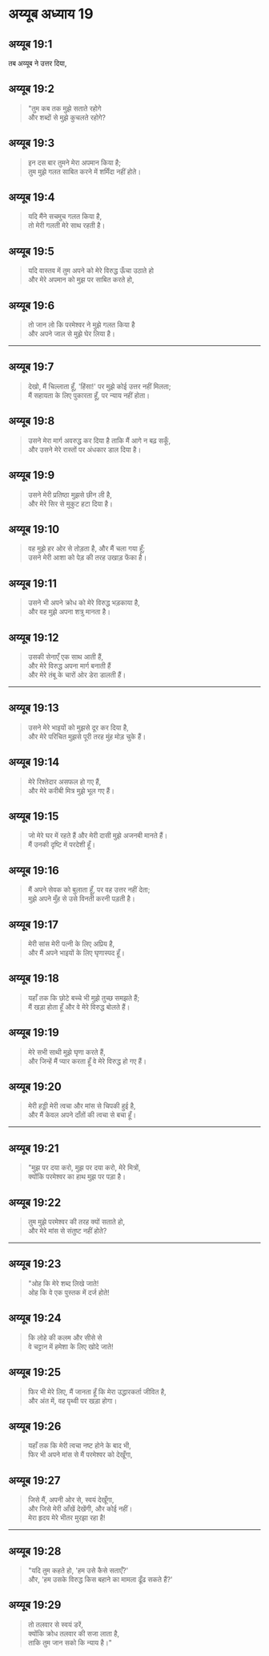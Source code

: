 # अय्यूब अध्याय 19

## अय्यूब 19:1

तब अय्यूब ने उत्तर दिया,

## अय्यूब 19:2

> "तुम कब तक मुझे सताते रहोगे  
> और शब्दों से मुझे कुचलते रहोगे?

## अय्यूब 19:3

> इन दस बार तुमने मेरा अपमान किया है;  
> तुम मुझे गलत साबित करने में शर्मिंदा नहीं होते।

## अय्यूब 19:4

> यदि मैंने सचमुच गलत किया है,  
> तो मेरी गलती मेरे साथ रहती है।

## अय्यूब 19:5

> यदि वास्तव में तुम अपने को मेरे विरुद्ध ऊँचा उठाते हो  
> और मेरे अपमान को मुझ पर साबित करते हो,

## अय्यूब 19:6

> तो जान लो कि परमेश्वर ने मुझे गलत किया है  
> और अपने जाल से मुझे घेर लिया है।

---

## अय्यूब 19:7

> देखो, मैं चिल्लाता हूँ, 'हिंसा!' पर मुझे कोई उत्तर नहीं मिलता;  
> मैं सहायता के लिए पुकारता हूँ, पर न्याय नहीं होता।

## अय्यूब 19:8

> उसने मेरा मार्ग अवरुद्ध कर दिया है ताकि मैं आगे न बढ़ सकूँ,  
> और उसने मेरे रास्तों पर अंधकार डाल दिया है।

## अय्यूब 19:9

> उसने मेरी प्रतिष्ठा मुझसे छीन ली है,  
> और मेरे सिर से मुकुट हटा दिया है।

## अय्यूब 19:10

> वह मुझे हर ओर से तोड़ता है, और मैं चला गया हूँ;  
> उसने मेरी आशा को पेड़ की तरह उखाड़ फेंका है।

## अय्यूब 19:11

> उसने भी अपने क्रोध को मेरे विरुद्ध भड़काया है,  
> और वह मुझे अपना शत्रु मानता है।

## अय्यूब 19:12

> उसकी सेनाएँ एक साथ आती हैं,  
> और मेरे विरुद्ध अपना मार्ग बनाती हैं  
> और मेरे तंबू के चारों ओर डेरा डालती हैं।

---

## अय्यूब 19:13

> उसने मेरे भाइयों को मुझसे दूर कर दिया है,  
> और मेरे परिचित मुझसे पूरी तरह मुंह मोड़ चुके हैं।

## अय्यूब 19:14

> मेरे रिश्तेदार असफल हो गए हैं,  
> और मेरे करीबी मित्र मुझे भूल गए हैं।

## अय्यूब 19:15

> जो मेरे घर में रहते हैं और मेरी दासी मुझे अजनबी मानते हैं।  
> मैं उनकी दृष्टि में परदेशी हूँ।

## अय्यूब 19:16

> मैं अपने सेवक को बुलाता हूँ, पर वह उत्तर नहीं देता;  
> मुझे अपने मुँह से उसे विनती करनी पड़ती है।

## अय्यूब 19:17

> मेरी सांस मेरी पत्नी के लिए अप्रिय है,  
> और मैं अपने भाइयों के लिए घृणास्पद हूँ।

## अय्यूब 19:18

> यहाँ तक कि छोटे बच्चे भी मुझे तुच्छ समझते हैं;  
> मैं खड़ा होता हूँ और वे मेरे विरुद्ध बोलते हैं।

## अय्यूब 19:19

> मेरे सभी साथी मुझे घृणा करते हैं,  
> और जिन्हें मैं प्यार करता हूँ वे मेरे विरुद्ध हो गए हैं।

## अय्यूब 19:20

> मेरी हड्डी मेरी त्वचा और मांस से चिपकी हुई है,  
> और मैं केवल अपने दाँतों की त्वचा से बचा हूँ।

---

## अय्यूब 19:21

> "मुझ पर दया करो, मुझ पर दया करो, मेरे मित्रों,  
> क्योंकि परमेश्वर का हाथ मुझ पर पड़ा है।

## अय्यूब 19:22

> तुम मुझे परमेश्वर की तरह क्यों सताते हो,  
> और मेरे मांस से संतुष्ट नहीं होते?

---

## अय्यूब 19:23

> "ओह कि मेरे शब्द लिखे जाते!  
> ओह कि वे एक पुस्तक में दर्ज होते!

## अय्यूब 19:24

> कि लोहे की कलम और सीसे से  
> वे चट्टान में हमेशा के लिए खोदे जाते!

## अय्यूब 19:25

> फिर भी मेरे लिए, मैं जानता हूँ कि मेरा उद्धारकर्ता जीवित है,  
> और अंत में, वह पृथ्वी पर खड़ा होगा।

## अय्यूब 19:26

> यहाँ तक कि मेरी त्वचा नष्ट होने के बाद भी,  
> फिर भी अपने मांस से मैं परमेश्वर को देखूँगा,

## अय्यूब 19:27

> जिसे मैं, अपनी ओर से, स्वयं देखूँगा,  
> और जिसे मेरी आँखें देखेंगी, और कोई नहीं।  
> मेरा हृदय मेरे भीतर मुरझा रहा है!

---

## अय्यूब 19:28

> "यदि तुम कहते हो, 'हम उसे कैसे सताएँ?'  
> और, 'हम उसके विरुद्ध किस बहाने का मामला ढूँढ सकते हैं?'

## अय्यूब 19:29

> तो तलवार से स्वयं डरें,  
> क्योंकि क्रोध तलवार की सजा लाता है,  
> ताकि तुम जान सको कि न्याय है।"
